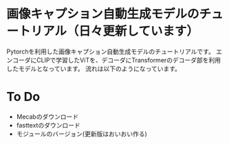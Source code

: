# 画像キャプション自動生成モデルのチュートリアル（日々更新しています）
Pytorchを利用した画像キャプション自動生成モデルのチュートリアルです。
エンコーダにCLIPで学習したViTを、デコーダにTransformerのデコーダ部を利用したモデルとなっています。
流れは以下のようになっています。
# To Do
* Mecabのダウンロード
* fasttextのダウンロード
* モジュールのバージョン(更新版はおいおい作る)
